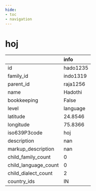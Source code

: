 ```yaml
---
hide:
- toc
- navigation
---
```

# hoj
|                      | info     |
|:---------------------|:---------|
| id                   | hado1235 |
| family_id            | indo1319 |
| parent_id            | raja1256 |
| name                 | Hadothi  |
| bookkeeping          | False    |
| level                | language |
| latitude             | 24.8546  |
| longitude            | 75.8366  |
| iso639P3code         | hoj      |
| description          | nan      |
| markup_description   | nan      |
| child_family_count   | 0        |
| child_language_count | 0        |
| child_dialect_count  | 2        |
| country_ids          | IN       |
